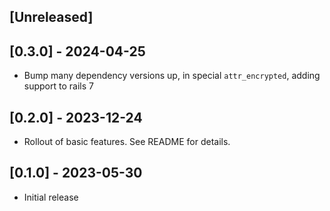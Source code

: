 ## [Unreleased]

## [0.3.0] - 2024-04-25

- Bump many dependency versions up, in special `attr_encrypted`, adding support to rails 7

## [0.2.0] - 2023-12-24

- Rollout of basic features. See README for details.

## [0.1.0] - 2023-05-30

- Initial release

